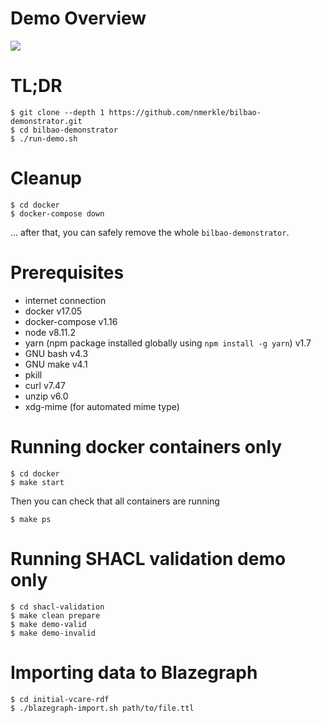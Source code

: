# Demo Overview
![](https://docs.google.com/drawings/d/e/2PACX-1vQYE20zYvSbpYUsRmlE70WIobPoB072BQyqtr_wXwppngGyG7UlzlIWGAHPVG0IXZdpVF8m35eYsZCQ/pub?w=907&h=899)

# TL;DR

```console
$ git clone --depth 1 https://github.com/nmerkle/bilbao-demonstrator.git
$ cd bilbao-demonstrator
$ ./run-demo.sh
```

# Cleanup
```console
$ cd docker
$ docker-compose down
```
... after that, you can safely remove the whole `bilbao-demonstrator`.

# Prerequisites
- internet connection
- docker v17.05
- docker-compose v1.16
- node v8.11.2
- yarn (npm package installed globally using `npm install -g yarn`) v1.7
- GNU bash v4.3
- GNU make v4.1
- pkill
- curl v7.47
- unzip v6.0
- xdg-mime (for automated mime type)

# Running docker containers only

```console
$ cd docker
$ make start
```
Then you can check that all containers are running
```console
$ make ps
```

# Running SHACL validation demo only

```console
$ cd shacl-validation
$ make clean prepare
$ make demo-valid
$ make demo-invalid
```

# Importing data to Blazegraph
```console
$ cd initial-vcare-rdf
$ ./blazegraph-import.sh path/to/file.ttl
```
